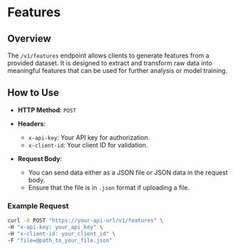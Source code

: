 # Features

## Overview
The `/v1/features` endpoint allows clients to generate features from a provided dataset. It is designed to extract and transform raw data into meaningful features that can be used for further analysis or model training.

## How to Use
- **HTTP Method**: `POST`
- **Headers**:
  - `x-api-key`: Your API key for authorization.
  - `x-client-id`: Your client ID for validation.

- **Request Body**:
  - You can send data either as a JSON file or JSON data in the request body.
  - Ensure that the file is in `.json` format if uploading a file.

### Example Request
```bash
curl -X POST "https://your-api-url/v1/features" \
-H "x-api-key: your_api_key" \
-H "x-client-id: your_client_id" \
-F "file=@path_to_your_file.json"
```